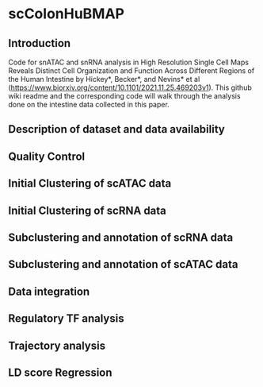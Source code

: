 # scColonHuBMAP  
## Introduction  
Code for snATAC and snRNA analysis in High Resolution Single Cell Maps Reveals Distinct Cell Organization and Function Across Different Regions of the Human Intestine
by Hickey*, Becker*, and Nevins* et al (https://www.biorxiv.org/content/10.1101/2021.11.25.469203v1). This github wiki readme and the corresponding code will walk through the analysis done on the intestine data collected in this paper. 

## Description of dataset and data availability  

## Quality Control  


## Initial Clustering of scATAC data  

## Initial Clustering of scRNA data

## Subclustering and annotation of scRNA data

## Subclustering and annotation of scATAC data

## Data integration

## Regulatory TF analysis

## Trajectory analysis

## LD score Regression

